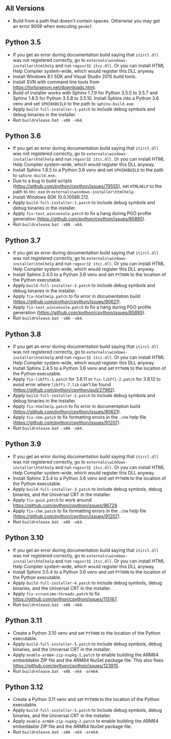 ## All Versions

- Build from a path that doesn't contain spaces. Otherwise you may get an error 9009 when executing `gendef`.

## Python 3.5

- If you get an error during documentation build saying that `itircl.dll` was not registered correctly, go to `externals\windows-installer\htmlhelp` and run `regsvr32 itcc.dll`. Or you can install HTML Help Compiler system-wide, which would register this DLL anyway.
- Install Windows 8.1 SDK and Visual Studio 2015 build tools.
- Install SVN with command line tools from https://tortoisesvn.net/downloads.html.
- Build of installer works with Sphinx 1.7.9 for Python 3.5.5 to 3.5.7 and Sphinx 1.8.5 for Python 3.5.8 to 3.5.10. Install Sphinx into a Python 3.6 venv and set `SPHINXBUILD` to the path to `sphinx-build.exe`.
- Apply `build-full-installer-1.patch` to include debug symbols and debug binaries in the installer.
- Run `buildrelease.bat -x86 -x64`.

## Python 3.6

- If you get an error during documentation build saying that `itircl.dll` was not registered correctly, go to `externals\windows-installer\htmlhelp` and run `regsvr32 itcc.dll`. Or you can install HTML Help Compiler system-wide, which would register this DLL anyway.
- Install Sphinx 1.8.5 to a Python 3.6 venv and set `SPHINXBUILD` to the path to `sphinx-build.exe`.
- Due to a bug in build scripts (https://github.com/python/cpython/issues/79555), set `HTMLHELP` to the path to `hhc.exe` in `externals\windows-installer\htmlhelp`.
- Install Windows SDK 10.0.10586.212.
- Apply `build-full-installer-1.patch` to include debug symbols and debug binaries in the installer.
- Apply `fix-test_winconsole.patch` to fix a hang during PGO profile generation (https://github.com/python/cpython/issues/85895).
- Run `buildrelease.bat -x86 -x64`.

## Python 3.7

- If you get an error during documentation build saying that `itircl.dll` was not registered correctly, go to `externals\windows-installer\htmlhelp` and run `regsvr32 itcc.dll`. Or you can install HTML Help Compiler system-wide, which would register this DLL anyway.
- Install Sphinx 2.4.5 to a Python 3.6 venv and set `PYTHON` to the location of the Python executable.
- Apply `build-full-installer-2.patch` to include debug symbols and debug binaries in the installer.
- Apply `fix-htmlhelp.patch` to fix error in documentation build (https://github.com/python/cpython/issues/90621).
- Apply `fix-test_winconsole.patch` to fix a hang during PGO profile generation (https://github.com/python/cpython/issues/85895).
- Run `buildrelease.bat -x86 -x64`.

## Python 3.8

- If you get an error during documentation build saying that `itircl.dll` was not registered correctly, go to `externals\windows-installer\htmlhelp` and run `regsvr32 itcc.dll`. Or you can install HTML Help Compiler system-wide, which would register this DLL anyway.
- Install Sphinx 2.4.5 to a Python 3.6 venv and set `PYTHON` to the location of the Python executable.
- Apply `fix-libffi-1.patch` for 3.8.11 or `fix-libffi-2.patch` for 3.8.12 to avoid error where `libffi-7.lib` can't be found (https://github.com/python/cpython/pull/27982).
- Apply `build-full-installer-2.patch` to include debug symbols and debug binaries in the installer.
- Apply `fix-htmlhelp.patch` to fix error in documentation build (https://github.com/python/cpython/issues/90621).
- Apply `fix-chm.patch` to fix formatting errors in the `.chm` help file (https://github.com/python/cpython/issues/91207).
- Run `buildrelease.bat -x86 -x64`.

## Python 3.9

- If you get an error during documentation build saying that `itircl.dll` was not registered correctly, go to `externals\windows-installer\htmlhelp` and run `regsvr32 itcc.dll`. Or you can install HTML Help Compiler system-wide, which would register this DLL anyway.
- Install Sphinx 3.5.4 to a Python 3.6 venv and set `PYTHON` to the location of the Python executable.
- Apply `build-full-installer-3.patch` to include debug symbols, debug binaries, and the Universal CRT in the installer.
- Apply `fix-guid.patch` to work around https://github.com/python/cpython/issues/96729.
- Apply `fix-chm.patch` to fix formatting errors in the `.chm` help file (https://github.com/python/cpython/issues/91207).
- Run `buildrelease.bat -x86 -x64`.

## Python 3.10

- If you get an error during documentation build saying that `itircl.dll` was not registered correctly, go to `externals\windows-installer\htmlhelp` and run `regsvr32 itcc.dll`. Or you can install HTML Help Compiler system-wide, which would register this DLL anyway.
- Install Sphinx 3.5.4 to a Python 3.6 venv and set `PYTHON` to the location of the Python executable.
- Apply `build-full-installer-4.patch` to include debug symbols, debug binaries, and the Universal CRT in the installer.
- Apply `fix-vcruntime-threads.patch` to fix https://github.com/python/cpython/issues/115167.
- Run `buildrelease.bat -x86 -x64`.

## Python 3.11

- Create a Python 3.10 venv and set `PYTHON` to the location of the Python executable.
- Apply `build-full-installer-5.patch` to include debug symbols, debug binaries, and the Universal CRT in the installer.
- Apply `enable-arm64-zip-nupkg-1.patch` to enable building the ARM64 embeddable ZIP file and the ARM64 NuGet package file. This also fixes https://github.com/python/cpython/issues/123915.
- Run `buildrelease.bat -x86 -x64 -arm64`.

## Python 3.12

- Create a Python 3.11 venv and set `PYTHON` to the location of the Python executable.
- Apply `build-full-installer-5.patch` to include debug symbols, debug binaries, and the Universal CRT in the installer.
- Apply `enable-arm64-zip-nupkg-2.patch` to enable building the ARM64 embeddable ZIP file and the ARM64 NuGet package file.
- Run `buildrelease.bat -x86 -x64 -arm64`.
